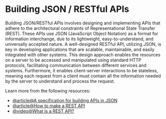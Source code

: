 # Building JSON / RESTful APIs

Building JSON/RESTful APIs involves designing and implementing APIs that adhere to the architectural constraints of Representational State Transfer (REST). These APIs use JSON (JavaScript Object Notation) as a format for information interchange, due to its lightweight, easy-to-understand, and universally accepted nature. A well-designed RESTful API, utilizing JSON, is key in developing applications that are scalable, maintainable, and easily integrated with other systems. This design approach enables the resources on a server to be accessed and manipulated using standard HTTP protocols, facilitating communication between different services and systems. Furthermore, it enables client-server interactions to be stateless, meaning each request from a client must contain all the information needed by the server to understand and process the request.

Learn more from the following resources:

- [@article@A specification for building APIs in JSON](https://jsonapi.org/)
- [@article@How to make a REST API](https://www.integrate.io/blog/how-to-make-a-rest-api/)
- [@video@What is a REST API?](https://www.youtube.com/watch?v=lsMQRaeKNDk&t=170s)